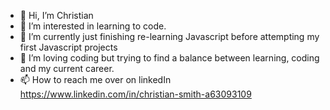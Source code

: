 - 👋 Hi, I’m Christian
- 👀 I’m interested in learning to code.
- 🌱 I’m currently just finishing re-learning Javascript before attempting my first Javascript projects
- 💞️ I’m loving coding but trying to find a balance between learning, coding and my current career.
- 📫 How to reach me over on linkedIn https://www.linkedin.com/in/christian-smith-a63093109

<!---
Aines25/Aines25 is a ✨ special ✨ repository because its `README.md` (this file) appears on your GitHub profile.
You can click the Preview link to take a look at your changes.
--->
